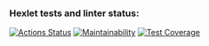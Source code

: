 ### Hexlet tests and linter status:
[![Actions Status](https://github.com/ruffury/python-project-lvl3/workflows/hexlet-check/badge.svg)](https://github.com/ruffury/python-project-lvl3/actions)
[![Maintainability](https://api.codeclimate.com/v1/badges/c8b76a00c83a6b73aa41/maintainability)](https://codeclimate.com/github/ruffury/python-project-lvl3/maintainability)
[![Test Coverage](https://api.codeclimate.com/v1/badges/c8b76a00c83a6b73aa41/test_coverage)](https://codeclimate.com/github/ruffury/python-project-lvl3/test_coverage)